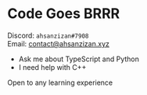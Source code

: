 # Code Goes BRRR
Discord: `ahsanzizan#7908` <br />
Email: contact@ahsanzizan.xyz
<br />
<ul>
  <li>Ask me about TypeScript and Python</li>
  <li>I need help with C++</li>
</ul>

Open to any learning experience
